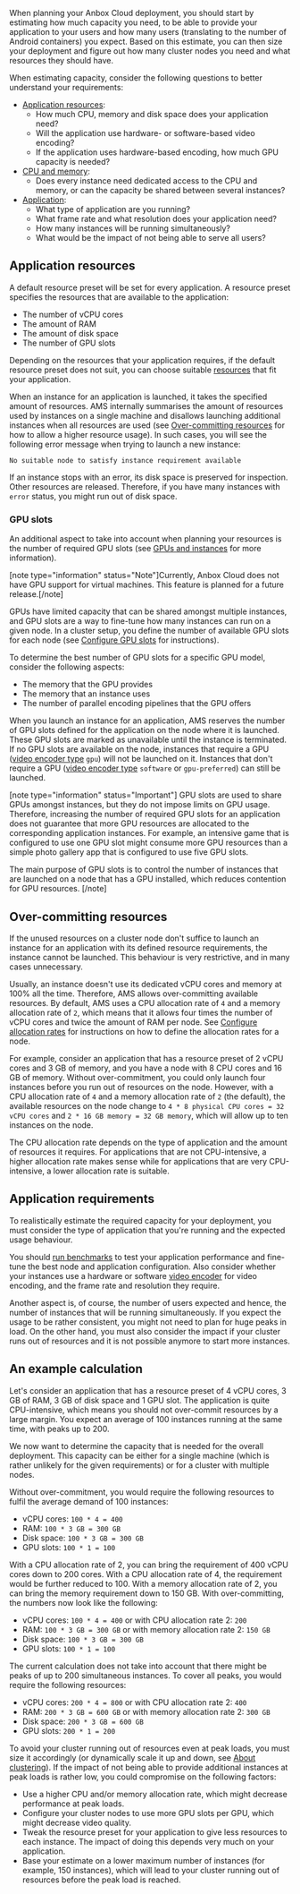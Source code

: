 When planning your Anbox Cloud deployment, you should start by estimating how much capacity you need, to be able to provide your application to your users and how many users (translating to the number of Android containers) you expect. Based on this estimate, you can then size your deployment and figure out how many cluster nodes you need and what resources they should have.

When estimating capacity, consider the following questions to better understand your requirements:

* [Application resources](#application-resources):
    - How much CPU, memory and disk space does your application need?
    - Will the application use hardware- or software-based video encoding?
    - If the application uses hardware-based encoding, how much GPU capacity is needed?
* [CPU and memory](#overovercommitting):
    - Does every instance need dedicated access to the CPU and memory, or can the capacity be shared between several instances?
* [Application](#application-requirements):
    - What type of application are you running?
    - What frame rate and what resolution does your application need?
    - How many instances will be running simultaneously?
    - What would be the impact of not being able to serve all users?

<a name="application-resources"></a>
## Application resources

A default resource preset will be set for every application. A resource preset specifies the resources that are available to the application:

- The number of vCPU cores
- The amount of RAM
- The amount of disk space
- The number of GPU slots

Depending on the resources that your application requires, if the default resource preset does not suit, you can choose suitable [resources](https://discourse.ubuntu.com/t/application-manifest/24197#resources) that fit your application.

When an instance for an application is launched, it takes the specified amount of resources. AMS internally summarises the amount of resources used by instances on a single machine and disallows launching additional instances when all resources are used (see [Over-committing resources](#overcommitting) for how to allow a higher resource usage). In such cases, you will see the following error message when trying to launch a new instance:

    No suitable node to satisfy instance requirement available

If an instance stops with an error, its disk space is preserved for inspection. Other resources are released. Therefore, if you have many instances with `error` status, you might run out of disk space.

<a name="gpu-slots"></a>
### GPU slots

An additional aspect to take into account when planning your resources is the number of required GPU slots (see [GPUs and instances](https://discourse.ubuntu.com/t/17768) for more information).

[note type="information" status="Note"]Currently, Anbox Cloud does not have GPU support for virtual machines. This feature is planned for a future release.[/note]

GPUs have limited capacity that can be shared amongst multiple instances, and GPU slots are a way to fine-tune how many instances can run on a given node. In a cluster setup, you define the number of available GPU slots for each node (see [Configure GPU slots](https://discourse.ubuntu.com/t/configure-cluster-nodes/28716#configure-gpu-slots) for instructions).

To determine the best number of GPU slots for a specific GPU model, consider the following aspects:

- The memory that the GPU provides
- The memory that an instance uses
- The number of parallel encoding pipelines that the GPU offers

When you launch an instance for an application, AMS reserves the number of GPU slots defined for the application on the node where it is launched. These GPU slots are marked as unavailable until the instance is terminated. If no GPU slots are available on the node, instances that require a GPU ([video encoder type](https://discourse.ubuntu.com/t/application-manifest/24197#video-encoder) `gpu`) will not be launched on it. Instances that don't require a GPU ([video encoder type](https://discourse.ubuntu.com/t/application-manifest/24197#video-encoder) `software` or `gpu-preferred`) can still be launched.

[note type="information" status="Important"]
GPU slots are used to share GPUs amongst instances, but they do not impose limits on GPU usage. Therefore, increasing the number of required GPU slots for an application does not guarantee that more GPU resources are allocated to the corresponding application instances. For example, an intensive game that is configured to use one GPU slot might consume more GPU resources than a simple photo gallery app that is configured to use five GPU slots.

The main purpose of GPU slots is to control the number of instances that are launched on a node that has a GPU installed, which reduces contention for GPU resources.
[/note]

<a name="overcommitting"></a>
## Over-committing resources

If the unused resources on a cluster node don't suffice to launch an instance for an application with its defined resource requirements, the instance cannot be launched. This behaviour is very restrictive, and in many cases unnecessary.

Usually, an instance doesn't use its dedicated vCPU cores and memory at 100% all the time. Therefore, AMS allows over-committing available resources. By default, AMS uses a CPU allocation rate of `4` and a memory allocation rate of `2`, which means that it allows four times the number of vCPU cores and twice the amount of RAM per node. See [Configure allocation rates](https://discourse.ubuntu.com/t/configure-cluster-nodes/28716#configure-allocation-rates) for instructions on how to define the allocation rates for a node.

For example, consider an application that has a resource preset of 2 vCPU cores and 3 GB of memory, and you have a node with 8 CPU cores and 16 GB of memory. Without over-commitment, you could only launch four instances before you run out of resources on the node. However, with a CPU allocation rate of `4` and a memory allocation rate of `2` (the default), the available resources on the node change to `4 * 8 physical CPU cores = 32 vCPU cores` and `2 * 16 GB memory = 32 GB memory`, which will allow up to ten instances on the node.

The CPU allocation rate depends on the type of application and the amount of resources it requires. For applications that are not CPU-intensive, a higher allocation rate makes sense while for applications that are very CPU-intensive, a lower allocation rate is suitable.

<a name="application-requirements"></a>
## Application requirements

To realistically estimate the required capacity for your deployment, you must consider the type of application that you're running and the expected usage behaviour.

You should [run benchmarks](https://discourse.ubuntu.com/t/how-to-run-benchmarks/17770) to test your application performance and fine-tune the best node and application configuration. Also consider whether your instances use a hardware or software [video encoder](https://discourse.ubuntu.com/t/application-manifest/24197#video-encoder) for video encoding, and the frame rate and resolution they require.

Another aspect is, of course, the number of users expected and hence, the number of instances that will be running simultaneously. If you expect the usage to be rather consistent, you might not need to plan for huge peaks in load. On the other hand, you must also consider the impact if your cluster runs out of resources and it is not possible anymore to start more instances.

## An example calculation

Let's consider an application that has a resource preset of 4 vCPU cores, 3 GB of RAM, 3 GB of disk space and 1 GPU slot. The application is quite CPU-intensive, which means you should not over-commit resources by a large margin. You expect an average of 100 instances running at the same time, with peaks up to 200.

We now want to determine the capacity that is needed for the overall deployment. This capacity can be either for a single machine (which is rather unlikely for the given requirements) or for a cluster with multiple nodes.

Without over-commitment, you would require the following resources to fulfil the average demand of 100 instances:

- vCPU cores: `100 * 4 = 400`
- RAM: `100 * 3 GB = 300 GB`
- Disk space: `100 * 3 GB = 300 GB`
- GPU slots: `100 * 1 = 100`

With a CPU allocation rate of 2, you can bring the requirement of 400 vCPU cores down to 200 cores. With a CPU allocation rate of 4, the requirement would be further reduced to 100. With a memory allocation rate of 2, you can bring the memory requirement down to 150 GB. With over-committing, the numbers now look like the following:

- vCPU cores: `100 * 4 = 400` or with CPU allocation rate 2: `200`
- RAM: `100 * 3 GB = 300 GB` or with memory allocation rate 2: `150 GB`
- Disk space: `100 * 3 GB = 300 GB`
- GPU slots: `100 * 1 = 100`

The current calculation does not take into account that there might be peaks of up to 200 simultaneous instances. To cover all peaks, you would require the following resources:

- vCPU cores: `200 * 4 = 800` or with CPU allocation rate 2: `400`
- RAM: `200 * 3 GB = 600 GB` or with memory allocation rate 2: `300 GB`
- Disk space: `200 * 3 GB = 600 GB`
- GPU slots: `200 * 1 = 200`

To avoid your cluster running out of resources even at peak loads, you must size it accordingly (or dynamically scale it up and down, see [About clustering](https://discourse.ubuntu.com/t/about-clustering/17765)). If the impact of not being able to provide additional instances at peak loads is rather low, you could compromise on the following factors:

- Use a higher CPU and/or memory allocation rate, which might decrease performance at peak loads.
- Configure your cluster nodes to use more GPU slots per GPU, which might decrease video quality.
- Tweak the resource preset for your application to give less resources to each instance. The impact of doing this depends very much on your application.
- Base your estimate on a lower maximum number of instances (for example, 150 instances), which will lead to your cluster running out of resources before the peak load is reached.
